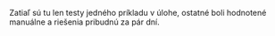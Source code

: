 Zatiaľ sú tu len testy jedného príkladu v úlohe, ostatné boli hodnotené manuálne a riešenia pribudnú za pár dní.
